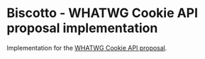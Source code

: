 # Biscotto - WHATWG Cookie API proposal implementation

Implementation for the [WHATWG Cookie API proposal](https://github.com/whatwg/html/issues/9935).
